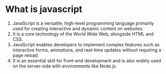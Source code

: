 # What is javascript
1. JavaScript is a versatile, high-level programming language primarily used for creating interactive and dynamic content on websites. 
2. It is a core technology of the World Wide Web, alongside HTML and CSS. 
3. JavaScript enables developers to implement complex features such as interactive forms, animations, and real-time updates without requiring a page reload. 
4. It is an essential skill for front-end development and is also widely used on the server-side with environments like Node.js.